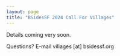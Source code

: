 ```yaml
---
layout: page
title: "BSidesSF 2024 Call For Villages"
---
```


Details coming very soon.

Questions? E-mail villages [at] bsidessf.org
